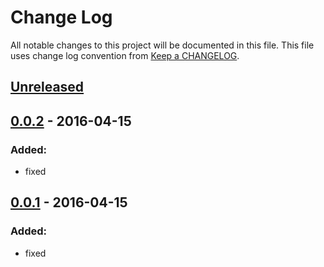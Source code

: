 # Change Log
All notable changes to this project will be documented in this file.
This file uses change log convention from [Keep a CHANGELOG](http://keepachangelog.com).

## [Unreleased][unreleased]

## [0.0.2] - 2016-04-15

### Added:
- fixed

## [0.0.1] - 2016-04-15

### Added:
- fixed

[unreleased]: https://github.com/hadenlabs/ansible-role-virtualenvwrapper/compare/0.0.2...HEAD
[0.0.2]: https://github.com/hadenlabs/ansible-role-virtualenvwrapper/compare/0.0.1...0.0.2
[0.0.1]: https://github.com/hadenlabs/ansible-role-virtualenvwrapper/compare/0.0.0...0.0.1

[CHANGELOG.md]: CHANGELOG.md
[CONTRIBUTING.md]: CONTRIBUTING.md
[LICENCE.md]: LICENCE.md
[README.md]: README.md
